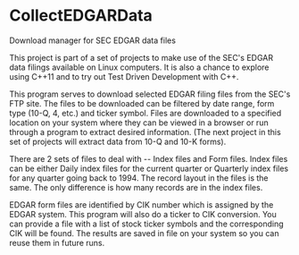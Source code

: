 CollectEDGARData
================

Download manager for SEC EDGAR data files

This project is part of a set of projects to make use of the SEC's EDGAR data filings available on Linux computers.
It is also a chance to explore using C++11 and to try out Test Driven Development with C++.  

This program serves to download selected EDGAR filing files from the SEC's FTP site.  The files to be downloaded
can be filtered by date range, form type (10-Q, 4, etc.) and ticker symbol.  Files are downloaded to a 
specified location on your system where they can be viewed in a browser or run through a program to extract
desired information.  (The next project in this set of projects will extract data from 10-Q and 10-K forms).

There are 2 sets of files to deal with -- Index files and Form files.  Index files can be either Daily index files
for the current quarter or Quarterly index files for any quarter going back to 1994.  The record layout in the files
is the same.  The only difference is how many records are in the index files.

EDGAR form files are identified by CIK number which is assigned by the EDGAR system.  This program will also do a
ticker to CIK conversion.  You can provide a file with a list of stock ticker symbols and the corresponding CIK will
be found.  The results are saved in file on your system so you can reuse them in future runs.



